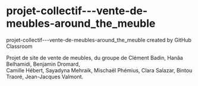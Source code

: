 # projet-collectif---vente-de-meubles-around_the_meuble
projet-collectif---vente-de-meubles-around_the_meuble created by GitHub Classroom 

Projet de site de vente de meubles, du groupe de Clément Badin, Hanâa Belhamidi, Benjamin Dromard, 
<br> Camille Hébert, Sayadyna Mehraik, Mischaël Phémius, Clara Salazar, Bintou Traoré, Jean-Jacques Valmont.  
